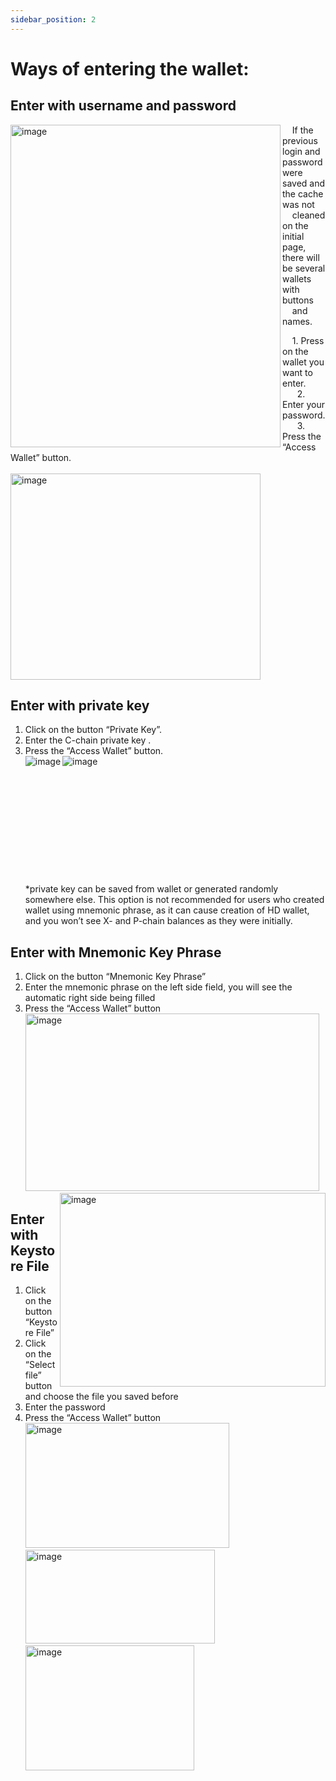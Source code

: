 ```yaml
---
sidebar_position: 2
---
```


# Ways of entering the wallet:
## Enter with username and password

<img alt="image" height="516" src="/img/wallet/login1.png" width="432" align="left"/> &nbsp; &nbsp; If the previous login and password were saved and the cache was not   <br />
&nbsp; &nbsp; cleaned on the initial page, there will be several wallets with buttons     <br />
&nbsp; &nbsp; and names. 

&nbsp; &nbsp; 1. Press on the wallet you want to enter.      
&nbsp; &nbsp; &nbsp; 2. Enter your password.     
&nbsp; &nbsp; &nbsp; 3. Press the “Access Wallet” button.   <br />  
<img alt="image" height="330" src="/img/wallet/login2.png" width="400"/>

## Enter with private key
1. Click on the button “Private Key”.
2. Enter the C-chain private key .
3. Press the “Access Wallet” button.     <br />
<img alt="image" src="/img/wallet/login3.png" align="left"/> <img alt="image" src="/img/wallet/login4.png" align="left"/>     <br />  
   <br /> 
   <br />
   <br />
   <br />
   <br />
   <br />
   <br />
   <br />
   <br />
   <br />
*private key can be saved from wallet or generated randomly somewhere else. This option is not recommended for users who created wallet using mnemonic phrase, as it can cause creation of HD wallet, and you won’t see X- and P-chain balances as they were initially.

   
## Enter with Mnemonic Key Phrase
1. Click on the button “Mnemonic Key Phrase”
2. Enter the mnemonic phrase on the left side field, you will see the automatic right side being filled
3. Press the “Access Wallet” button     <br />
<img alt="image" height="284" src="/img/wallet/login5.png" width="470"/><img alt="image" height="310" src="/img/wallet/login6.png" width="425" align="right"/>


## Enter with Keystore File
1. Click on the button “Keystore File”
2. Click on the “Select file” button and choose the file you saved before
3. Enter the password
4. Press the “Access Wallet” button     <br />
   <img alt="image" height="200" src="/img/wallet/login7.png" width="326"/> <img alt="image" height="150" src="/img/wallet/login8.png" width="303"/> <img alt="image" height="200" src="/img/wallet/login9.png" width="270"/>



 

